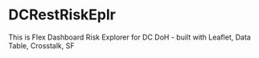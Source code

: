 # DCRestRiskEplr
This is Flex  Dashboard Risk Explorer  for DC DoH - built with Leaflet, Data Table, Crosstalk, SF
